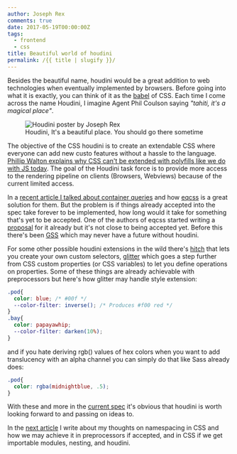 ```yaml
---
author: Joseph Rex
comments: true
date: 2017-05-19T00:00:00Z
tags:
  - frontend
  - css
title: Beautiful world of houdini
permalink: /{{ title | slugify }}/
---
```


Besides the beautiful name, houdini would be a great addition to web technologies when eventually implemented by browsers. Before going into what it is exactly, you can think of it as the [babel](https://babeljs.io) of CSS. Each time I come across the name Houdini, I imagine Agent Phil Coulson saying _"tahiti, it's a magical place"_.
<!--more-->

<figure class="figure--fullwidth">
<img src="https://res.cloudinary.com/strich/image/upload/v1494943349/Houdini_tndspt.jpg" alt="Houdini poster by Joseph Rex" class="image">
<figcaption>Houdini, It's a beautiful place. You should go there sometime</figcaption>
</figure>

The objective of the CSS houdini is to create an extendable CSS where everyone can add new custo features without a hassle to the language. [Phillip Walton explains why CSS can't be extended with polyfills like we do with JS today][2]. The goal of the Houdini task force is to provide more access to the rendering pipeline on clients (Browsers, Webviews) because of the current limited access.

In a [recent article I talked about container queries][3] and how [eqcss][4] is a great solution for them. But the problem is if things already accepted into the spec take forever to be implemented, how long would it take for something that's yet to be accepted. One of the authors of eqcss started writing a [proposal][5] for it already but it's not close to being accepted yet. Before this there's been [GSS][6] which may never have a future without houdini.

For some other possible houdini extensions in the wild there's [hitch][7] that lets you create your own custom selectors, [glitter][8] which goes a step further from CSS custom properties (or CSS variables) to let you define operations on properties. Some of these things are already achievable with preprocessors but here's how glitter may handle style extension:

```scss
.pod{
  color: blue; /* #00f */
  --color-filter: inverse(); /* Produces #f00 red */
}
.bay{
  color: papayawhip;
  --color-filter: darken(10%);
}
```

and if you hate deriving rgb() values of hex colors when you want to add translucency with an alpha channel you can simply do that like Sass already does:

```scss
.pod{
  color: rgba(midnightblue, .5);
}
```

With these and more in the [current spec][9] it's obvious that houdini is worth looking forward to and passing on ideas to.

In the [next article][10] I write about my thoughts on namespacing in CSS and how we may achieve it in preprocessors if accepted, and in CSS if we get importable modules, nesting, and houdini.

[1]: https://babeljs.io
[2]: https://www.smashingmagazine.com/2016/03/houdini-maybe-the-most-exciting-development-in-css-youve-never-heard-of/#so-why-dont-we-just-write-more-css-polyfills
[3]: https://josephrex.me/anticipated-birth-of-element-queries/
[4]: http://elementqueries.com
[5]: https://tomhodgins.github.io/element-queries-spec/element-queries.html
[6]: http://gridstylesheets.org/
[7]: https://github.com/bkardell/Hitch/wiki/FAQ
[8]: https://github.com/GlitterOrg/pipeline
[9]: https://github.com/w3c/css-houdini-drafts/wiki/specs
[10]: https://josephrex.me/enter-sass-namespacing/
